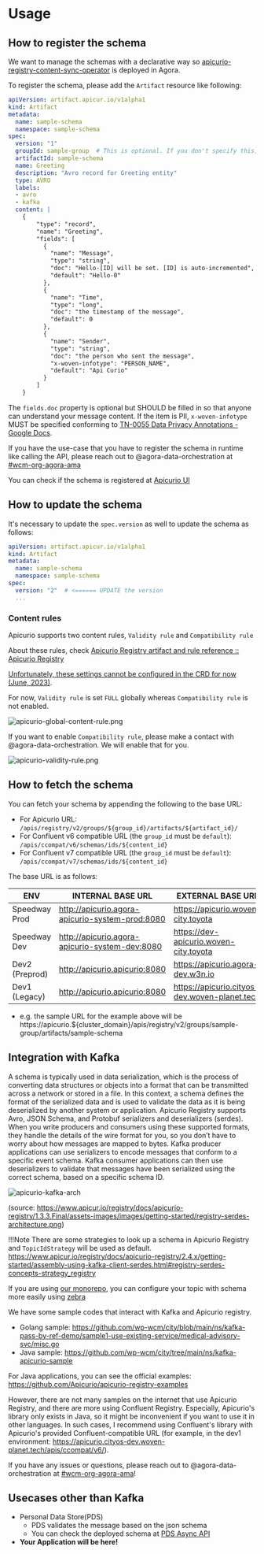 # Usage

## How to register the schema

We want to manage the schemas with a declarative way so [apicurio-registry-content-sync-operator](https://github.com/Apicurio/apicurio-registry-content-sync-operator) is deployed in Agora.

To register the schema, please add the `Artifact` resource like following:

```yaml
apiVersion: artifact.apicur.io/v1alpha1
kind: Artifact
metadata:
  name: sample-schema
  namespace: sample-schema
spec:
  version: "1"
  groupId: sample-group  # This is optional. If you don't specify this, the groupId will be set as `default`
  artifactId: sample-schema
  name: Greeting
  description: "Avro record for Greeting entity"
  type: AVRO
  labels:
  - avro
  - kafka
  content: |
    {
        "type": "record",
        "name": "Greeting",
        "fields": [
          {
            "name": "Message",
            "type": "string",
            "doc": "Hello-[ID] will be set. [ID] is auto-incremented",
            "default": "Hello-0"
          },
          {
            "name": "Time",
            "type": "long",
            "doc": "the timestamp of the message",
            "default": 0
          },
          {
            "name": "Sender",
            "type": "string",
            "doc": "the person who sent the message",
            "x-woven-infotype": "PERSON_NAME",
            "default": "Api Curio"
          }
        ]
    }
```

The `fields.doc` property is optional but SHOULD be filled in so that anyone can understand your message content. 
If the item is PII, `x-woven-infotype` MUST be specified conforming to [TN-0055 Data Privacy Annotations - Google Docs](https://docs.google.com/document/d/1qxOgzbV6Q_elZgbA-zD5nw4LSSD3JGpDu00ReSsheYQ/edit).


If you have the use-case that you have to register the schema in runtime like calling the API, please reach out to @agora-data-orchestration at [#wcm-org-agora-ama](https://woven-by-toyota.slack.com/archives/C02CVJLTMJ7)

You can check if the schema is registered at [Apicurio UI](https://apicurio.cityos-dev.woven-planet.tech/ui/artifacts)

## How to update the schema

It's necessary to update the `spec.version` as well to update the schema as follows:

```yaml
apiVersion: artifact.apicur.io/v1alpha1
kind: Artifact
metadata:
  name: sample-schema
  namespace: sample-schema
spec:
  version: "2"  # <====== UPDATE the version
  ...
```


### Content rules

Apicurio supports two content rules, `Validity rule` and `Compatibility rule`

About these rules, check [Apicurio Registry artifact and rule reference :: Apicurio Registry](https://www.apicur.io/registry/docs/apicurio-registry/2.4.x/getting-started/assembly-registry-reference.html#registry-rule-types_registry)

[Unfortunately, these settings cannot be configured in the CRD for now (June, 2023)](https://github.com/Apicurio/apicurio-registry-content-sync-operator/issues/98).

For now, `Validity rule` is set `FULL` globally whereas `Compatibility rule` is not enabled.

![apicurio-global-content-rule.png](img/apicurio-global-content-rule.png)


If you want to enable `Compatibility rule`, please make a contact with @agora-data-orchestration. We will enable that for you.

![apicurio-validity-rule.png](img/apicurio-validity-rule.png)


## How to fetch the schema

You can fetch your schema by appending the following to the base URL:

- For Apicurio URL: `/apis/registry/v2/groups/${group_id}/artifacts/${artifact_id}/`
- For Confluent v6 compatible URL (the `group_id` must be `default`): `/apis/ccompat/v6/schemas/ids/${content_id}`
- For Confluent v7 compatible URL (the `group_id` must be `default`): `/apis/ccompat/v7/schemas/ids/${content_id}`

The base URL is as follows:

| ENV            | INTERNAL BASE URL                               | EXTERNAL BASE URL                             |
|----------------|-------------------------------------------------|-----------------------------------------------|
| Speedway Prod  | http://apicurio.agora-apicurio-system-prod:8080 | https://apicurio.woven-city.toyota            |
| Speedway Dev   | http://apicurio.agora-apicurio-system-dev:8080  | https://dev-apicurio.woven-city.toyota        |
| Dev2 (Preprod) | http://apicurio.apicurio:8080                   | https://apicurio.agora-dev.w3n.io             |
| Dev1 (Legacy)  | http://apicurio.apicurio:8080                   | https://apicurio.cityos-dev.woven-planet.tech |

- e.g. the sample URL for the example above will be https://apicurio.${cluster_domain}/apis/registry/v2/groups/sample-group/artifacts/sample-schema

## Integration with Kafka

A schema is typically used in data serialization, which is the process of converting data structures or objects into a format that can be transmitted across a network or stored in a file. In this context, a schema defines the format of the serialized data and is used to validate the data as it is being deserialized by another system or application. Apicurio Registry supports Avro, JSON Schema, and Protobuf serializers and deserializers (serdes). When you write producers and consumers using these supported formats, they handle the details of the wire format for you, so you don’t have to worry about how messages are mapped to bytes. Kafka producer applications can use serializers to encode messages that conform to a specific event schema. Kafka consumer applications can then use deserializers to validate that messages have been serialized using the correct schema, based on a specific schema ID.

![apicurio-kafka-arch](img/registry-serdes-architecture.png)

(source: https://www.apicur.io/registry/docs/apicurio-registry/1.3.3.Final/assets-images/images/getting-started/registry-serdes-architecture.png)

!!!Note
    There are some strategies to look up a schema in Apicurio Registry and `TopicIdStrategy` will be used as default.
    https://www.apicur.io/registry/docs/apicurio-registry/2.4.x/getting-started/assembly-using-kafka-client-serdes.html#registry-serdes-concepts-strategy_registry


If you are using [our monorepo](https://github.com/wp-wcm/city), you can configure your topic with schema more easily using [zebra](https://developer.woven-city.toyota/docs/default/Component/zebra-service)

We have some sample codes that interact with Kafka and Apicurio registry.

- Golang sample: https://github.com/wp-wcm/city/blob/main/ns/kafka-pass-by-ref-demo/sample1-use-existing-service/medical-advisory-svc/misc.go
- Java sample: https://github.com/wp-wcm/city/tree/main/ns/kafka-apicurio-sample

For Java applications, you can see the official examples:
https://github.com/Apicurio/apicurio-registry-examples

However, there are not many samples on the internet that use Apicurio Registry, and there are more using Confluent Registry. Especially, Apicurio's library only exists in Java, so it might be inconvenient if you want to use it in other languages. In such cases, I recommend using Confluent's library with Apicurio's provided Confluent-compatible URL (for example, in the dev1 environment: https://apicurio.cityos-dev.woven-planet.tech/apis/ccompat/v6/).

If you have any issues or questions, please reach out to @agora-data-orchestration at [#wcm-org-agora-ama](https://woven-by-toyota.slack.com/archives/C02CVJLTMJ7)!

## Usecases other than Kafka

- Personal Data Store(PDS)
  - PDS validates the message based on the json schema
  - You can check the deployed schema at [PDS Async API](https://developer.woven-city.toyota/catalog/default/api/pds-schema-async-api/definition)
- **Your Application will be here!**
